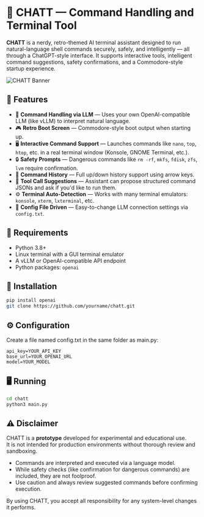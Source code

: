 # 💾 CHATT — Command Handling and Terminal Tool

**CHATT** is a nerdy, retro-themed AI terminal assistant designed to run natural-language shell commands securely, safely, and intelligently — all through a ChatGPT-style interface. It supports interactive tools, intelligent command suggestions, safety confirmations, and a Commodore-style startup experience.

![CHATT Banner](https://github.com/user-attachments/assets/88c83970-ce19-4518-8142-2f607121e95a)

## 🧠 Features

- 🧵 **Command Handling via LLM** — Uses your own OpenAI-compatible LLM (like vLLM) to interpret natural language.
- 🎮 **Retro Boot Screen** — Commodore-style boot output when starting up.
- 🖥️ **Interactive Command Support** — Launches commands like `nano`, `top`, `htop`, etc. in a real terminal window (Konsole, GNOME Terminal, etc.).
- 🔒 **Safety Prompts** — Dangerous commands like `rm -rf`, `mkfs`, `fdisk`, `zfs`, `lvm` require confirmation.
- 📜 **Command History** — Full up/down history support using arrow keys.
- 🧾 **Tool Call Suggestions** — Assistant can propose structured command JSONs and ask if you'd like to run them.
- ⚙️ **Terminal Auto-Detection** — Works with many terminal emulators: `konsole`, `xterm`, `lxterminal`, etc.
- 📁 **Config File Driven** — Easy-to-change LLM connection settings via `config.txt`.

## 🧰 Requirements

- Python 3.8+
- Linux terminal with a GUI terminal emulator
- A vLLM or OpenAI-compatible API endpoint
- Python packages: `openai`

## 🚀 Installation

```bash
pip install openai
git clone https://github.com/yourname/chatt.git
```

## ⚙️ Configuration
Create a file named config.txt in the same folder as main.py:

```
api_key=YOUR_API_KEY
base_url=YOUR_OPENAI_URL
model=YOUR_MODEL
```

## 🖥️ Running
```bash
cd chatt
python3 main.py
```
## ⚠️ Disclaimer

CHATT is a **prototype** developed for experimental and educational use.  
It is not intended for production environments without thorough review and sandboxing.

- Commands are interpreted and executed via a language model.
- While safety checks (like confirmation for dangerous commands) are included, they are not foolproof.
- Use caution and always review suggested commands before confirming execution.

By using CHATT, you accept all responsibility for any system-level changes it performs.
